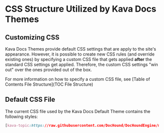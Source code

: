 # CSS Structure Utilized by Kava Docs Themes

## Customizing CSS

Kava Docs Themes provide default CSS settings that are apply to the site's appearance. However, it is possible to create new CSS rules (and override existing ones) by specifying a custom CSS file that gets applied **after** the standard CSS settings get applied. Therefore, the custom CSS settings "win out" over the ones provided out of the box.

For more information on how to specify a custom CSS file, see [Table of Contents File Structure](TOC File Structure)

## Default CSS File

The current CSS file used by the Kava Docs Default Theme contains the following styles:

```css
[kava-topic:https://raw.githubusercontent.com/DocHound/DocHoundEngine/master/DocHound/wwwroot/Themes/Default/Theme.css]
```
